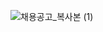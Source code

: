 ![채용공고_복사본 (1)](https://user-images.githubusercontent.com/15815868/191868208-5cd21de8-6ebd-4e18-b93a-c2a0fb90f8e7.png)
